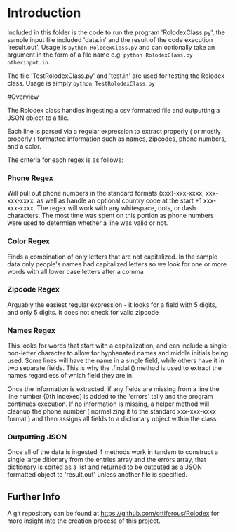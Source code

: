 # Introduction

Included in this folder is the code to run the program 'RolodexClass.py', the sample input file included 'data.in' and the result of the code execution 'result.out'. Usage is `python RolodexClass.py` and can optionally take an argument in the form of a file name e.g. `python RolodexClass.py otherinput.in`.

The file 'TestRolodexClass.py' and 'test.in' are used for testing the Rolodex class. Usage is simply `python TestRolodexClass.py`

#Overview

The Rolodex class handles ingesting a csv formatted file and outputting a JSON object to a file.

Each line is parsed via a regular expression to extract properly ( or mostly properly ) formatted information such as names, zipcodes, phone numbers, and a color.

The criteria for each regex is as follows:

### Phone Regex
Will pull out phone numbers in the standard formats (xxx)-xxx-xxxx, xxx-xxx-xxxx, as well as handle an optional country code at the start +1 xxx-xxx-xxxx. The regex will work with any whitespace, dots, or dash characters. The most time was spent on this portion as phone numbers were used to determien whether a line was valid or not.

### Color Regex
Finds a combination of only letters that are not capitalized. In the sample data only people's names had capitalized letters so we look for one or more words with all lower case letters after a comma

### Zipcode Regex
Arguably the easiest regular expression - it looks for a field with 5 digits, and only 5 digits. It does not check for valid zipcode

### Names Regex
This looks for words that start with a capitalization, and can include a single non-letter character to allow for hyphenated names and middle initials being used. Some lines will have the name in a single field, while others have it in two separate fields. This is why the .findall() method is used to extract the names regardless of which field they are in.

Once the information is extracted, if any fields are missing from a line the line number (0th indexed) is added to the 'errors' tally and the program continues execution. If no information is missing, a helper method will cleanup the phone number ( normalizing it to the standard xxx-xxx-xxxx format ) and then assigns all fields to a dictionary object within the class.

### Outputting JSON
Once all of the data is ingested 4 methods work in tandem to construct a single large ditionary from the entries array and the errors array, that dictionary is sorted as a list and returned to be outputed as a JSON formatted object to 'result.out' unless another file is specified.

## Further Info
A git repository can be found at https://github.com/ottiferous/Rolodex for more insight into the creation process of this project.